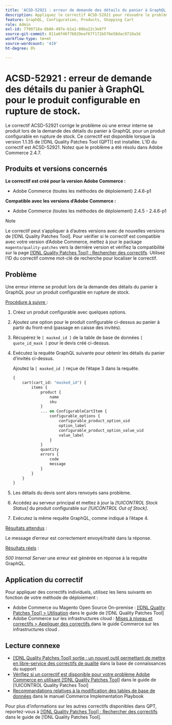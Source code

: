 ```yaml
---
title: 'ACSD-52921 : erreur de demande des détails du panier à GraphQL pour le produit configurable en rupture de stock.'
description: Appliquez le correctif ACSD-52921 pour résoudre le problème d’Adobe Commerce en raison duquel une erreur interne se produit lors de la demande des détails du panier à GraphQL pour un produit configurable en rupture de stock.
feature: GraphQL, Configuration, Products, Shopping Cart
role: Admin
exl-id: 7790718a-6b86-497e-b1a1-88ba22c3e8ff
source-git-commit: 011a6f46f76029eaf67f172b576e58dac9710a3d
workflow-type: tm+mt
source-wordcount: '419'
ht-degree: 0%

---
```


# ACSD-52921 : erreur de demande des détails du panier à GraphQL pour le produit configurable en rupture de stock.

Le correctif ACSD-52921 corrige le problème où une erreur interne se produit lors de la demande des détails du panier à GraphQL pour un produit configurable en rupture de stock. Ce correctif est disponible lorsque la version 1.1.35 de [!DNL Quality Patches Tool (QPT)] est installée. L’ID du correctif est ACSD-52921. Notez que le problème a été résolu dans Adobe Commerce 2.4.7.

## Produits et versions concernés

**Le correctif est créé pour la version Adobe Commerce :**

* Adobe Commerce (toutes les méthodes de déploiement) 2.4.6-p1

**Compatible avec les versions d’Adobe Commerce :**

* Adobe Commerce (toutes les méthodes de déploiement) 2.4.5 - 2.4.6-p1

>[!NOTE]
>
>Le correctif peut s’appliquer à d’autres versions avec de nouvelles versions de [!DNL Quality Patches Tool]. Pour vérifier si le correctif est compatible avec votre version d’Adobe Commerce, mettez à jour le package `magento/quality-patches` vers la dernière version et vérifiez la compatibilité sur la page [[!DNL Quality Patches Tool] : Rechercher des correctifs](https://experienceleague.adobe.com/tools/commerce-quality-patches/index.html?lang=fr). Utilisez l’ID du correctif comme mot-clé de recherche pour localiser le correctif.

## Problème

Une erreur interne se produit lors de la demande des détails du panier à GraphQL pour un produit configurable en rupture de stock.

<u>Procédure à suivre </u> :

1. Créez un produit configurable avec quelques options.
1. Ajoutez une option pour le produit configurable ci-dessus au panier à partir du front-end (passage en caisse des invités).
1. Récupérez le `[ masked_id ]` de la table de base de données `[ quote_id_mask ]` pour le devis créé ci-dessus.
1. Exécutez la requête GraphQL suivante pour obtenir les détails du panier d’invités ci-dessus.

   Ajoutez la `[ masked_id ]` reçue de l’étape 3 dans la requête.

   ```GraphQL
   {
       cart(cart_id: "masked_id") {
           items {
               product {
                   name
                   sku
               }
               ... on ConfigurableCartItem {
                   configurable_options {
                       configurable_product_option_uid
                       option_label
                       configurable_product_option_value_uid
                       value_label
                   }
               }
               quantity
               errors {
                   code
                   message
               }
           }
       }
   }   
   ```

1. Les détails du devis sont alors renvoyés sans problème.
1. Accédez au serveur principal et mettez à jour la *[!UICONTROL Stock Status]* du produit configurable sur *[!UICONTROL Out of Stock]*.
1. Exécutez la même requête GraphQL, comme indiqué à l’étape 4.

<u>Résultats attendus</u> :

Le message d’erreur est correctement envoyé/traité dans la réponse.

<u>Résultats réels</u> :

*500 Internal Server* une erreur est générée en réponse à la requête GraphQL.

## Application du correctif

Pour appliquer des correctifs individuels, utilisez les liens suivants en fonction de votre méthode de déploiement :

* Adobe Commerce ou Magento Open Source On-premise : [[!DNL Quality Patches Tool] > Utilisation](/help/tools/quality-patches-tool/usage.md) dans le guide de [!DNL Quality Patches Tool]
* Adobe Commerce sur les infrastructures cloud : [ Mises à niveau et correctifs > Appliquer des correctifs ](https://experienceleague.adobe.com/docs/commerce-cloud-service/user-guide/develop/upgrade/apply-patches.html?lang=fr) dans le guide Commerce sur les infrastructures cloud .

## Lecture connexe

* [[!DNL Quality Patches Tool] sortie : un nouvel outil permettant de mettre en libre-service des correctifs de qualité](https://experienceleague.adobe.com/fr/docs/commerce-operations/tools/quality-patches-tool/quality-patches-tool-to-self-serve-quality-patches) dans la base de connaissances du support
* [Vérifiez si un correctif est disponible pour votre problème Adobe Commerce en utilisant [!DNL Quality Patches Tool]](/help/tools/quality-patches-tool/patches-available-in-qpt/check-patch-for-magento-issue-with-magento-quality-patches.md) dans le guide de [!UICONTROL Quality Patches Tool]
* [Recommandations relatives à la modification des tables de base de données](https://experienceleague.adobe.com/fr/docs/commerce-operations/implementation-playbook/best-practices/development/modifying-core-and-third-party-tables#why-adobe-recommends-avoiding-modifications) dans le manuel Commerce Implementation Playbook

Pour plus d’informations sur les autres correctifs disponibles dans QPT, reportez-vous à [[!DNL Quality Patches Tool] : Rechercher des correctifs](https://experienceleague.adobe.com/tools/commerce-quality-patches/index.html?lang=fr) dans le guide de [!DNL Quality Patches Tool].
